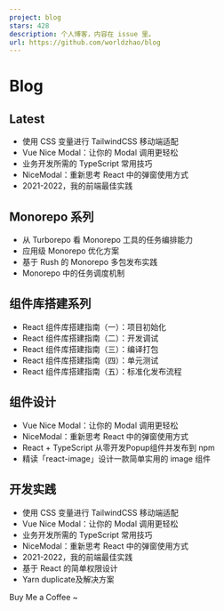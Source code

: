 ```yaml
---
project: blog
stars: 428
description: 个人博客，内容在 issue 里。
url: https://github.com/worldzhao/blog
---
```


Blog
====

Latest
------

-   使用 CSS 变量进行 TailwindCSS 移动端适配
-   Vue Nice Modal：让你的 Modal 调用更轻松
-   业务开发所需的 TypeScript 常用技巧
-   NiceModal：重新思考 React 中的弹窗使用方式
-   2021-2022，我的前端最佳实践

Monorepo 系列
-----------

-   从 Turborepo 看 Monorepo 工具的任务编排能力
-   应用级 Monorepo 优化方案
-   基于 Rush 的 Monorepo 多包发布实践
-   Monorepo 中的任务调度机制

组件库搭建系列
-------

-   React 组件库搭建指南（一）：项目初始化
-   React 组件库搭建指南（二）：开发调试
-   React 组件库搭建指南（三）：编译打包
-   React 组件库搭建指南（四）：单元测试
-   React 组件库搭建指南（五）：标准化发布流程

组件设计
----

-   Vue Nice Modal：让你的 Modal 调用更轻松
-   NiceModal：重新思考 React 中的弹窗使用方式
-   React + TypeScript 从零开发Popup组件并发布到 npm
-   精读「react-image」设计一款简单实用的 image 组件

开发实践
----

-   使用 CSS 变量进行 TailwindCSS 移动端适配
-   Vue Nice Modal：让你的 Modal 调用更轻松
-   业务开发所需的 TypeScript 常用技巧
-   NiceModal：重新思考 React 中的弹窗使用方式
-   2021-2022，我的前端最佳实践
-   基于 React 的简单权限设计
-   Yarn duplicate及解决方案

Buy Me a Coffee ~
